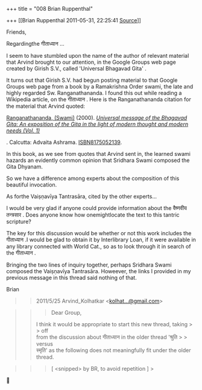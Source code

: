 +++
title = "008 Brian Ruppenthal"

+++
[[Brian Ruppenthal	2011-05-31, 22:25:41 [Source](https://groups.google.com/g/samskrita/c/nZQH1duBqHU)]]



Friends,

  

Regardingthe गीताध्यान ... 

  

I seem to have stumbled upon the name of the author of relevant material that Arvind brought to our attention, in the Google Groups web page created by Girish S.V., called 'Universal Bhagavad Gita' . 

  

It turns out that Girish S.V. had begun posting material to that Google Groups web page from a book by a Ramakrishna Order swami, the late and highly regarded Sw. Ranganathananda. I found this out while reading a Wikipedia article, on the गीताध्यान . Here is the Ranganathananda citation for the material that Arvind quoted:  

  

[Ranganathananda, (Swami)](http://en.wikipedia.org/wiki/Swami_Ranganathananda "Swami Ranganathananda") (2000). [*Universal message of the Bhagavad Gita: An exposition of the Gita in the light of modern thought and modern needs (Vol. 1)*](http://www.amazon.com/Universal-Message-Bhagavad-Gita-Exposition/dp/8175052139#reader_8175052139)



. Calcutta: Advaita Ashrama. [ISBN](http://en.wikipedia.org/wiki/International_Standard_Book_Number "International Standard Book Number")[8175052139](http://en.wikipedia.org/wiki/Special:BookSources/8175052139 "Special:BookSources/8175052139").

  

In this book, as we see from quotes that Arvind sent in, the learned swami hazards an evidently common opinion that Sridhara Swami composed the Gita Dhyanam.   

  

So we have a difference among experts about the composition of this beautiful invocation.

  

As forthe Vaiṣṇavīya Tantrasāra, cited by the other experts... 

  

I would be very glad if anyone could provide information about the वैष्णवीय तन्त्रसार . Does anyone know how onemightlocate the text to this tantric scripture? 

  

The key for this discussion would be whether or not this work includes the गीताध्यान .I would be glad to obtain it by Interlibrary Loan, if it were available in any library connected with World Cat., so as to look through it in search of the गीताध्यान .

  

Bringing the two lines of inquiry together, perhaps Sridhara Swami composed the Vaiṣṇavīya Tantrasāra. Howeever, the links I provided in my previous message in this thread said nothing of that.

  

Brian  

  

> 
> > 
> >   
> > 
> > 2011/5/25 Arvind_Kolhatkar \<[kolhat...@gmail.com]()\>  
> > 
> > 
> > 

> 
> > 
> > 
> > > Dear Group,  
> >   
> > I think it would be appropriate to start this new thread, taking > > off  
> > from the discussion about गीताध्यान in the older thread 'श्रुति > > versus  
> > स्मृति' as the following does not meaningfully fit under the older  
> > thread.  
> > 
> > 
> > 

> 
> > 
> > 
> > > \[ \<snipped> by BR, to avoid repetition \] >
> 
> > 
> > 



